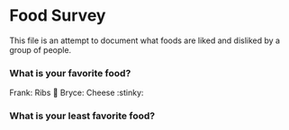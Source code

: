 # Food Survey

This file is an attempt to document what foods are liked and disliked by a group of people.

### What is your favorite food?
Frank: Ribs :meat_on_bone:
Bryce: Cheese :stinky:
### What is your least favorite food?
